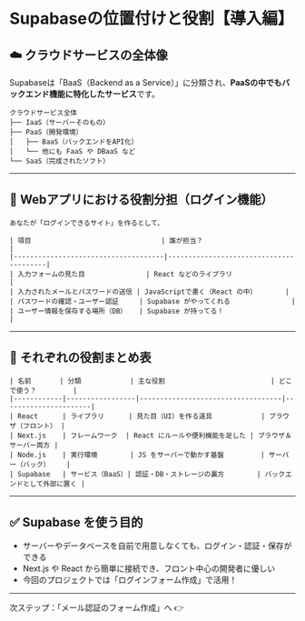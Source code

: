 # Supabaseの位置付けと役割【導入編】

## ☁️ クラウドサービスの全体像

Supabaseは「BaaS（Backend as a Service）」に分類され、**PaaSの中でもバックエンド機能に特化したサービス**です。

```
クラウドサービス全体
├── IaaS（サーバーそのもの）
├── PaaS（開発環境）
│   ├── BaaS（バックエンドをAPI化）
│   └── 他にも FaaS や DBaaS など
└── SaaS（完成されたソフト）
```

---

## 🧱 Webアプリにおける役割分担（ログイン機能）

```
あなたが「ログインできるサイト」を作るとして、

| 項目                                | 誰が担当？                             |
|-------------------------------------|----------------------------------------|
| 入力フォームの見た目               | React などのライブラリ                |
| 入力されたメールとパスワードの送信 | JavaScriptで書く（React の中）       |
| パスワードの確認・ユーザー認証     | Supabase がやってくれる               |
| ユーザー情報を保存する場所（DB）   | Supabase が持ってる！                 |
```

---

## 🔧 それぞれの役割まとめ表

```
| 名前       | 分類            | 主な役割                          | どこで使う？         |
|------------|-----------------|-----------------------------------|----------------------|
| React      | ライブラリ      | 見た目（UI）を作る道具            | ブラウザ（フロント） |
| Next.js    | フレームワーク  | React にルールや便利機能を足した | ブラウザ＆サーバー両方 |
| Node.js    | 実行環境        | JS をサーバーで動かす基盤         | サーバー（バック）    |
| Supabase   | サービス（BaaS）| 認証・DB・ストレージの裏方        | バックエンドとして外部に置く |
```

---

## ✅ Supabase を使う目的

- サーバーやデータベースを自前で用意しなくても、ログイン・認証・保存ができる
- Next.js や React から簡単に接続でき、フロント中心の開発者に優しい
- 今回のプロジェクトでは「ログインフォーム作成」で活用！

---

次ステップ：「メール認証のフォーム作成」へ 👉

